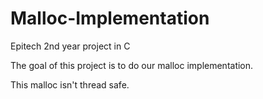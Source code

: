 # Malloc-Implementation
Epitech 2nd year project in C

The goal of this project is to do our malloc implementation.

This malloc isn't thread safe.
